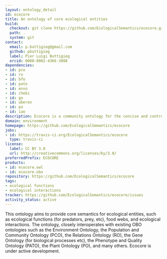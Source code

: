 ```yaml
---
layout: ontology_detail
id: ecocore
title: An ontology of core ecological entities
build:
  checkout: git clone https://github.com/EcologicalSemantics/ecocore.git
  path: .
  system: git
contact:
  email: p.buttigieg@gmail.com
  github: pbuttigieg
  label: Pier Luigi Buttigieg
  orcid: 0000-0002-4366-3088
dependencies:
- id: pco
- id: ro
- id: bfo
- id: pato
- id: envo
- id: chebi
- id: go
- id: uberon
- id: po
- id: iao
description: Ecocore is a community ontology for the concise and controlled description of ecological traits of organisms.
domain: environment
homepage: https://github.com/EcologicalSemantics/ecocore
jobs:
- id: https://travis-ci.org/EcologicalSemantics/ecocore
  type: travis-ci
license:
  label: CC BY 3.0
  url: http://creativecommons.org/licenses/by/3.0/
preferredPrefix: ECOCORE
products:
- id: ecocore.owl
- id: ecocore.obo
repository: https://github.com/EcologicalSemantics/ecocore
tags:
- ecological functions
- ecological interactions
tracker: https://github.com/EcologicalSemantics/ecocore/issues
activity_status: active
---
```


This ontology aims to provide core semantics for ecological entities, such as ecological functions (for predators, prey, etc), food webs, and ecological interactions. The ontology, closely interoperates with existing OBO ontologies such as the Environment Ontology, the Population and Community Ontology (PCO), the Relations Ontology (RO), the Gene Ontology (for biological processes etc), the Phenotype and Quality Ontology (PATO), the Plant Ontology (PO), and many others. Ecocore is under active development.
